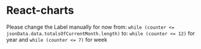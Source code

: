 # React-charts
Please change the Label manually for now from:
`while (counter <= jsonData.data.totalsOfCurrentMonth.length)`
to:
`while (counter <= 12)` for year
and 
`while (counter <= 7)` for week
